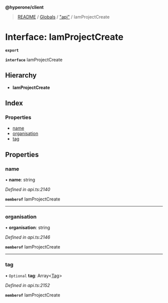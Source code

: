 **@hyperone/client**

> [README](../README.md) / [Globals](../globals.md) / ["api"](../modules/_api_.md) / IamProjectCreate

# Interface: IamProjectCreate

**`export`** 

**`interface`** IamProjectCreate

## Hierarchy

* **IamProjectCreate**

## Index

### Properties

* [name](_api_.iamprojectcreate.md#name)
* [organisation](_api_.iamprojectcreate.md#organisation)
* [tag](_api_.iamprojectcreate.md#tag)

## Properties

### name

•  **name**: string

*Defined in api.ts:2140*

**`memberof`** IamProjectCreate

___

### organisation

•  **organisation**: string

*Defined in api.ts:2146*

**`memberof`** IamProjectCreate

___

### tag

• `Optional` **tag**: Array\<[Tag](_api_.tag.md)>

*Defined in api.ts:2152*

**`memberof`** IamProjectCreate
